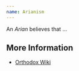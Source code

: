 ```yaml
---
name: Arianism
---
```

An _Arian_ believes that &hellip;

## More Information
- [Orthodox Wiki](https://orthodoxwiki.org/Arianism)
